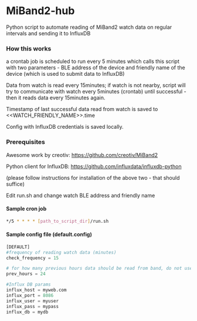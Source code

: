 # MiBand2-hub
Python script to automate reading of MiBand2 watch data on regular intervals and sending it to InfluxDB

### How this works ###
a crontab job is scheduled to run every 5 minutes which calls this script with two parameters - BLE address of the device and friendly name of the device (which is used to submit data to InfluxDB)

Data from watch is read every 15minutes; if watch is not nearby, script will try to communicate with watch every 5minutes (crontab) until successful - then it reads data every 15minutes again.

Timestamp of last successful data read from watch is saved to <<WATCH_FRIENDLY_NAME>>.time

Config with InfluxDB credentials is saved locally.

### Prerequisites ###
Awesome work by creotiv: https://github.com/creotiv/MiBand2

Python client for InfluxDB: https://github.com/influxdata/influxdb-python

(please follow instructions for installation of the above two - that should suffice)

Edit run.sh and change watch BLE address and friendly name

#### Sample cron job ####
```sh
*/5 * * * * [path_to_script_dir]/run.sh
```

#### Sample config file (default.config) ####
```python
[DEFAULT]
#frequency of reading watch data (minutes)
check_frequency = 15

# for how many previous hours data should be read from band, do not use more than couple of days because of ble timeout
prev_hours = 24

#Influx DB params
influx_host = myweb.com
influx_port = 8086
influx_user = myuser
influx_pass = mypass
influx_db = mydb

```
